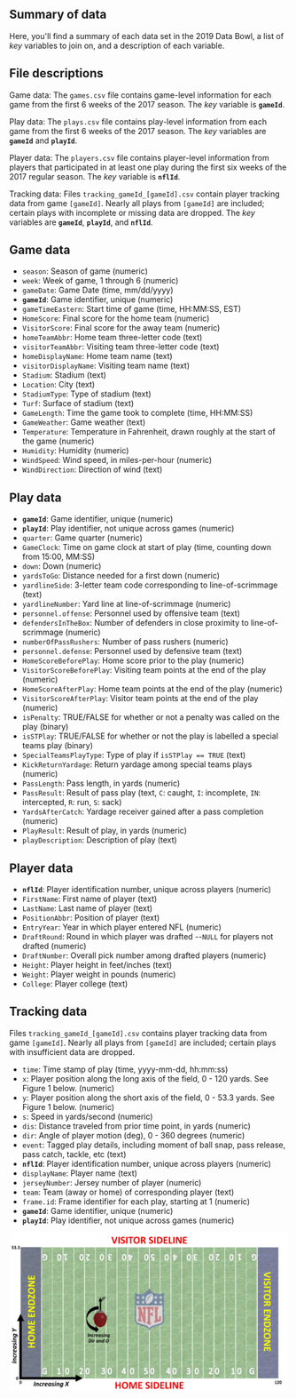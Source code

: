 
<!-- README.md is generated from README.Rmd. Please edit that file -->
Summary of data
---------------

Here, you'll find a summary of each data set in the 2019 Data Bowl, a list of *key* variables to join on, and a description of each variable.

File descriptions
-----------------

Game data: The `games.csv` file contains game-level information for each game from the first 6 weeks of the 2017 season. The *key* variable is **`gameId`**.

Play data: The `plays.csv` file contains play-level information from each game from the first 6 weeks of the 2017 season. The *key* variables are **`gameId`** and **`playId`**.

Player data: The `players.csv` file contains player-level information from players that participated in at least one play during the first six weeks of the 2017 regular season. The *key* variable is **`nflId`**.

Tracking data: Files `tracking_gameId_[gameId].csv` contain player tracking data from game `[gameId]`. Nearly all plays from `[gameId]` are included; certain plays with incomplete or missing data are dropped. The *key* variables are **`gameId`**, **`playId`**, and **`nflId`**.

Game data
---------

-   `season`: Season of game (numeric)
-   `week`: Week of game, 1 through 6 (numeric)
-   `gameDate`: Game Date (time, mm/dd/yyyy)
-   **`gameId`**: Game identifier, unique (numeric)
-   `gameTimeEastern`: Start time of game (time, HH:MM:SS, EST)
-   `HomeScore`: Final score for the home team (numeric)
-   `VisitorScore`: Final score for the away team (numeric)
-   `homeTeamAbbr`: Home team three-letter code (text)
-   `visitorTeamAbbr`: Visiting team three-letter code (text)
-   `homeDisplayName`: Home team name (text)
-   `visitorDisplayName`: Visiting team name (text)
-   `Stadium`: Stadium (text)
-   `Location`: City (text)
-   `StadiumType`: Type of stadium (text)
-   `Turf`: Surface of stadium (text)
-   `GameLength`: Time the game took to complete (time, HH:MM:SS)
-   `GameWeather`: Game weather (text)
-   `Temperature`: Temperature in Fahrenheit, drawn roughly at the start of the game (numeric)
-   `Humidity`: Humidity (numeric)
-   `WindSpeed`: Wind speed, in miles-per-hour (numeric)
-   `WindDirection`: Direction of wind (text)

Play data
---------

-   **`gameId`**: Game identifier, unique (numeric)
-   **`playId`**: Play identifier, not unique across games (numeric)
-   `quarter`: Game quarter (numeric)
-   `GameClock`: Time on game clock at start of play (time, counting down from 15:00, MM:SS)
-   `down`: Down (numeric)
-   `yardsToGo`: Distance needed for a first down (numeric)
-   `yardlineSide`: 3-letter team code corresponding to line-of-scrimmage (text)
-   `yardlineNumber`: Yard line at line-of-scrimmage (numeric)
-   `personnel.offense`: Personnel used by offensive team (text)
-   `defendersInTheBox`: Number of defenders in close proximity to line-of-scrimmage (numeric)
-   `numberOfPassRushers`: Number of pass rushers (numeric)
-   `personnel.defense`: Personnel used by defensive team (text)
-   `HomeScoreBeforePlay`: Home score prior to the play (numeric)
-   `VisitorScoreBeforePlay`: Visiting team points at the end of the play (numeric)
-   `HomeScoreAfterPlay`: Home team points at the end of the play (numeric)
-   `VisitorScoreAfterPlay`: Visitor team points at the end of the play (numeric)
-   `isPenalty`: TRUE/FALSE for whether or not a penalty was called on the play (binary)
-   `isSTPlay`: TRUE/FALSE for whether or not the play is labelled a special teams play (binary)
-   `SpecialTeamsPlayType`: Type of play if `isSTPlay == TRUE` (text)
-   `KickReturnYardage`: Return yardage among special teams plays (numeric)
-   `PassLength`: Pass length, in yards (numeric)
-   `PassResult`: Result of pass play (text, `C`: caught, `I`: incomplete, `IN`: intercepted, `R`: run, `S`: sack)
-   `YardsAfterCatch`: Yardage receiver gained after a pass completion (numeric)
-   `PlayResult`: Result of play, in yards (numeric)
-   `playDescription`: Description of play (text)

Player data
-----------

-   **`nflId`**: Player identification number, unique across players (numeric)
-   `FirstName`: First name of player (text)
-   `LastName`: Last name of player (text)
-   `PositionAbbr`: Position of player (text)
-   `EntryYear`: Year in which player entered NFL (numeric)
-   `DraftRound`: Round in which player was drafted --`NULL` for players not drafted (numeric)
-   `DraftNumber`: Overall pick number among drafted players (numeric)
-   `Height`: Player height in feet/inches (text)
-   `Weight`: Player weight in pounds (numeric)
-   `College`: Player college (text)

Tracking data
-------------

Files `tracking_gameId_[gameId].csv` contains player tracking data from game `[gameId]`. Nearly all plays from `[gameId]` are included; certain plays with insufficient data are dropped.

-   `time`: Time stamp of play (time, yyyy-mm-dd, hh:mm:ss)
-   `x`: Player position along the long axis of the field, 0 - 120 yards. See Figure 1 below. (numeric)
-   `y`: Player position along the short axis of the field, 0 - 53.3 yards. See Figure 1 below. (numeric)
-   `s`: Speed in yards/second (numeric)
-   `dis`: Distance traveled from prior time point, in yards (numeric)
-   `dir`: Angle of player motion (deg), 0 - 360 degrees (numeric)
-   `event`: Tagged play details, including moment of ball snap, pass release, pass catch, tackle, etc (text)
-   **`nflId`**: Player identification number, unique across players (numeric)
-   `displayName`: Player name (text)
-   `jerseyNumber`: Jersey number of player (numeric)
-   `team`: Team (away or home) of corresponding player (text)
-   `frame.id`: Frame identifier for each play, starting at 1 (numeric)
-   **`gameId`**: Game identifier, unique (numeric)
-   **`playId`**: Play identifier, not unique across games (numeric)

<img src="Extras/Fig1.PNG" align="right" />
